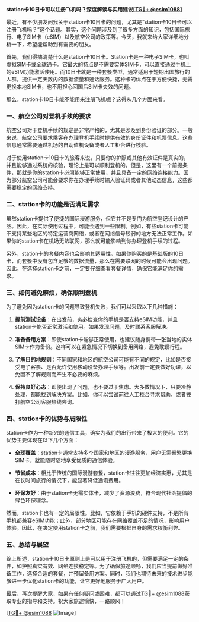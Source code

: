 **station卡10日卡可以注册飞机吗？深度解读与实用建议[[TG💪+ @esim1088](https://t.me/s/esim1088)]**

最近，有不少朋友问我关于station卡10日卡的问题，尤其是“station卡10日卡可以注册飞机吗？”这个话题。其实，这个问题涉及到了很多方面的知识，包括国际旅行、电子SIM卡（eSIM）以及航空公司的政策等。今天，我就来给大家详细地分析一下，希望能帮助到有需要的朋友。

首先，我们得搞清楚什么是station卡10日卡。Station卡是一种电子SIM卡，也叫虚拟SIM卡或全球通卡。它最大的特点是不需要实体SIM卡，可以直接通过手机上的eSIM功能激活使用。而10日卡就是一种套餐类型，通常适用于短期出国旅行的人群，提供一定天数内的数据流量和通话服务。这种卡的优点在于方便快捷，无需更换本地SIM卡，也不用担心回国后SIM卡失效的问题。

那么，station卡10日卡能不能用来注册飞机呢？这得从几个方面来看。

### 一、航空公司对登机手续的要求

航空公司对于登机手续的规定是非常严格的，尤其是涉及到身份验证的部分。一般来说，航空公司要求乘客在办理登机手续时提供有效的身份证件和机票信息。这些信息通常需要通过机场的自助值机设备或者人工柜台进行核验。

对于使用station卡10日卡的旅客来说，只要你的护照或其他有效证件是真实的，并且能够通过系统的核验，理论上是可以顺利登机的。但是，这里有一个前提条件，那就是你的station卡必须能够正常使用，并且具备一定的网络连接能力。因为部分航空公司可能会要求你在办理手续时输入验证码或者其他动态信息，这些都需要稳定的网络支持。

### 二、station卡的功能是否满足需求

虽然station卡提供了便捷的国际漫游服务，但它并不是专门为航空登记设计的产品。因此，在实际使用过程中，可能会遇到一些限制。例如，有些station卡可能不支持某些地区的特定运营商网络，或者在网络信号较弱的地方无法正常工作。如果你的station卡在机场无法联网，那么就可能影响到你办理登机手续的过程。

另外，station卡的套餐内容也会影响其适用性。如果你购买的是基础版的10日卡，而套餐中没有包含足够的数据流量，那么在需要联网的时候可能会出现问题。因此，在选择station卡之前，一定要仔细查看套餐详情，确保它能满足你的需求。

### 三、如何避免麻烦，确保顺利登机

为了避免因为station卡的问题导致登机失败，我们可以采取以下几种措施：

1. **提前测试设备**：在出发前，务必检查你的手机是否支持eSIM功能，并且station卡能否正常激活和使用。如果发现问题，及时联系客服解决。
   
2. **准备备用方案**：即使station卡能够正常使用，也建议随身携带一张当地的实体SIM卡作为备份。这样可以在紧急情况下切换到备用网络，避免耽误行程。

3. **了解目的地规则**：不同国家和地区的航空公司可能有不同的规定，比如是否接受电子客票、是否允许使用移动设备办理手续等。出发前一定要做好功课，以免因不了解规则而产生不必要的麻烦。

4. **保持良好心态**：即便出现了问题，也不要过于焦虑。大多数情况下，只要冷静处理，都能找到解决方案。比如，你可以尝试前往人工柜台寻求帮助，或者拨打航空公司客服热线咨询。

### 四、station卡的优势与局限性

station卡作为一种新兴的通信工具，确实为我们的出行带来了极大的便利。它的优势主要体现在以下几个方面：

- **全球覆盖**：station卡通常支持多个国家和地区的漫游服务，用户无需频繁更换SIM卡，就能随时随地享受优质的通信体验。
  
- **节省成本**：相比于传统的国际漫游套餐，station卡往往更加经济实惠，尤其是在长时间旅行的情况下，能显著降低通讯费用。

- **环保友好**：由于station卡无需实体卡，减少了资源浪费，符合现代社会提倡的绿色环保理念。

然而，station卡也有一定的局限性。比如，它依赖于手机的硬件支持，不是所有手机都兼容eSIM功能；此外，部分地区可能存在网络覆盖不足的情况，影响用户体验。因此，在决定使用station卡之前，我们需要根据自身的需求权衡利弊。

### 五、总结与展望

综上所述，station卡10日卡原则上是可以用于注册飞机的，但需要满足一定的条件，如护照真实有效、网络连接稳定等。为了确保旅途顺畅，我们应当提前做好准备工作，选择合适的套餐，并预留备用方案。同时，我们也期待未来的技术进步能够进一步优化station卡的功能，让它更好地服务于广大用户。

最后，再次提醒大家，如果有任何疑问或困难，都可以通过[TG💪+ @esim1088](https://t.me/s/esim1088)获取专业的指导和支持。祝大家旅途愉快，一路顺风！

[[TG💪+ @esim1088](https://t.me/s/esim1088) ![Image](https://i.postimg.cc/4NQfJmqS/Snipaste-2025-05-13-00-14-12.png)]